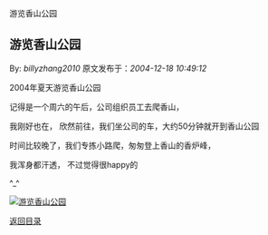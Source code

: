 游览香山公园
## 游览香山公园

By: *billyzhang2010* 原文发布于：*2004-12-18 10:49:12*

2004年夏天游览香山公园

记得是一个周六的午后，公司组织员工去爬香山，

我刚好也在， 欣然前往，我们坐公司的车，大约50分钟就开到香山公园

时间比较晚了，我们专拣小路爬，匆匆登上香山的香炉峰，

我浑身都汗透， 不过觉得很happy的

^_^

 

[![游览香山公园](http://s15.sinaimg.cn/middle/6983393849da995a90eee&amp;690)](http://s11.sinaimg.cn/middle/6983393849da995ba790a&amp;690)

[返回目录](index.html)
